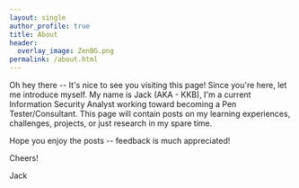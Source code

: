 ```yaml
---
layout: single
author_profile: true
title: About
header:
  overlay_image: ZenBG.png
permalink: /about.html
---
```


Oh hey there -- It's nice to see you visiting this page! Since you're here, let me introduce myself. My name is Jack (AKA - KKB), I'm a current Information Security Analyst working toward becoming a Pen Tester/Consultant. This page will contain posts on my learning experiences, challenges, projects, or just research in my spare time.

Hope you enjoy the posts -- feedback is much appreciated!

Cheers!

Jack 
